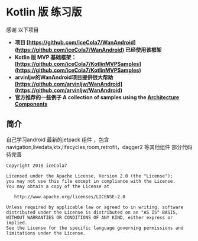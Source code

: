 # Kotlin 版  练习版

感谢 以下项目
- **项目 [https://github.com/iceCola7/WanAndroid](https://github.com/iceCola7/WanAndroid) 已经使用该框架**
- **Kotlin 版 MVP 基础框架：[https://github.com/iceCola7/KotlinMVPSamples](https://github.com/iceCola7/KotlinMVPSamples)**
- **arvinljw的WanAndroid项目提供很大帮助 [https://github.com/arvinljw/WanAndroid](https://github.com/arvinljw/WanAndroid)**
- **官方推荐的一些例子 A collection of samples using the [Architecture Components](https://developer.android.com/arch)**

## 简介
自己学习android 最新的jetpack 组件 ，包含 navigation,livedata,ktx,lifecycles,room,retrofit，dagger2 等其他组件
部分代码待完善

```
Copyright 2018 iceCola7 

Licensed under the Apache License, Version 2.0 (the "License");
you may not use this file except in compliance with the License.
You may obtain a copy of the License at

   http://www.apache.org/licenses/LICENSE-2.0

Unless required by applicable law or agreed to in writing, software
distributed under the License is distributed on an "AS IS" BASIS,
WITHOUT WARRANTIES OR CONDITIONS OF ANY KIND, either express or implied.
See the License for the specific language governing permissions and
limitations under the License.
```